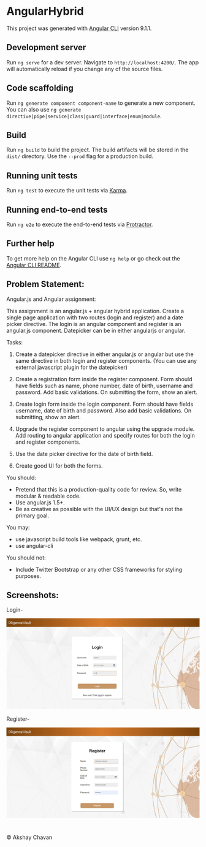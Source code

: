# AngularHybrid

This project was generated with [Angular CLI](https://github.com/angular/angular-cli) version 9.1.1.

## Development server

Run `ng serve` for a dev server. Navigate to `http://localhost:4200/`. The app will automatically reload if you change any of the source files.

## Code scaffolding

Run `ng generate component component-name` to generate a new component. You can also use `ng generate directive|pipe|service|class|guard|interface|enum|module`.

## Build

Run `ng build` to build the project. The build artifacts will be stored in the `dist/` directory. Use the `--prod` flag for a production build.

## Running unit tests

Run `ng test` to execute the unit tests via [Karma](https://karma-runner.github.io).

## Running end-to-end tests

Run `ng e2e` to execute the end-to-end tests via [Protractor](http://www.protractortest.org/).

## Further help

To get more help on the Angular CLI use `ng help` or go check out the [Angular CLI README](https://github.com/angular/angular-cli/blob/master/README.md).


## Problem Statement:
Angular.js and Angular assignment: 

This assignment is an angular.js + angular hybrid application. 
Create a single page application with two routes (login and register) and a date picker directive. The login is an angular component and register 
is an angular.js component. Datepicker can be in either angularjs or angular.

Tasks:
1. Create a datepicker directive in either angular.js or angular but use the same directive in both login and register components.
(You can use any external javascript plugin for the datepicker)

2. Create a registration form inside the register component. Form should have fields such as name, phone number, date of 
birth, username and password. Add basic validations. On submitting the form, show an alert.

3. Create login form inside the login component. Form should have fields username, date of birth and password. Also add basic validations. 
On submitting, show an alert.

4. Upgrade the register component to angular using the upgrade module. Add routing to angular application and specify 
routes for both the login and register components.

5. Use the date picker directive for the date of birth field.

6. Create good UI for both the forms. 

You should:
  - Pretend that this is a production-quality code for review. So, write modular & readable code.
  - Use angular.js 1.5+.
  - Be as creative as possible with the UI/UX design but that's not the primary goal.

You may:
  - use javascript build tools like webpack, grunt, etc.
  - use angular-cli

You should not:
  - Include Twitter Bootstrap or any other CSS frameworks for styling purposes.

## Screenshots:

Login-

![enter image description here](https://raw.githubusercontent.com/AkshayChavan7/Diligence-Value-Angular-Hybrid/master/screenshots/Login.JPG)

Register-

![enter image description here](https://raw.githubusercontent.com/AkshayChavan7/Diligence-Value-Angular-Hybrid/master/screenshots/Register.JPG)

#
&copy; Akshay Chavan

